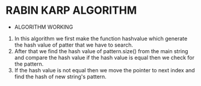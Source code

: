 # RABIN KARP ALGORITHM

* ALGORITHM WORKING

1. In this algorithm we first make the function hashvalue which generate the hash value of patter that we have to search.
2. After that we find the hash value of pattern.size() from the main string and compare the hash value if the hash value is equal then we check for the pattern.
3. If the hash value is not equal then we move the pointer to next index and find the hash of new string's pattern.

